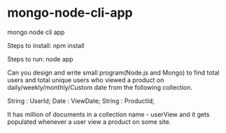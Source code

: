 # mongo-node-cli-app
mongo node cli app

Steps to install:
npm install

Steps to run:
node app

Can you design and write small program(Node.js and Mongo) to find   total users and total unique users who viewed a product on daily/weekly/monthly/Custom date from the following collection.

   String : UserId;
   Date : ViewDate;
   String : ProductId;

It has million of documents in a collection name - userView and it gets populated whenever a user view a product on some site.
